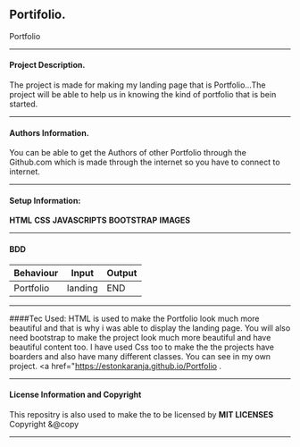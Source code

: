## Portifolio.
Portfolio

---

#### Project Description.
The project is made for making my landing page that is Portfolio...The project will be able to help us in
knowing the kind of portfolio that is bein started.

---

#### Authors Information.
You can be able to get the Authors of other Portfolio through the Github.com which is made through the internet
so you have to connect to internet.

---

#### Setup Information:
**HTML**
**CSS**
**JAVASCRIPTS**
**BOOTSTRAP**
**IMAGES**

---

#### BDD
Behaviour|Input|Output
---------|-----|-----
Portfolio|landing|END

---

####Tec Used:
HTML is used to make the Portfolio look much more beautiful and that is why i was able to display the landing page.
You will also need bootstrap to make the project look much more beautiful and have beautiful content too.
I have used Css too to make the the projects have boarders and also have many different classes.
You can see in my own project.
<a href="https://estonkaranja.github.io/Portfolio </a>.
         
---

#### License Information and Copyright
This repositry is also used to make the to be licensed by **MIT LICENSES**
Copyright &@copy
 
--- 
